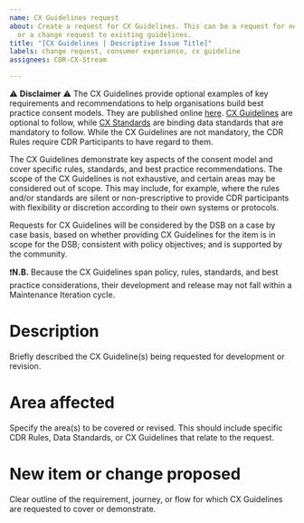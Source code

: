 ```yaml
---
name: CX Guidelines request
about: Create a request for CX Guidelines. This can be a request for new guidelines
  or a change request to existing guidelines.
title: "[CX Guidelines | Descriptive Issue Title]"
labels: change request, consumer experience, cx guideline
assignees: CDR-CX-Stream

---
```


<!--- Do not delete disclaimer: START DISCLAIMER --->
:warning: **Disclaimer** :warning:
The CX Guidelines provide optional examples of key requirements and recommendations to help organisations build best practice consent models. They are published online [here](https://d61cds.notion.site/). [CX Guidelines](https://d61cds.notion.site/) are optional to follow, while [CX Standards](https://consumerdatastandardsaustralia.github.io/standards/#consumer-experience) are binding data standards that are mandatory to follow. While the CX Guidelines are not mandatory, the CDR Rules require CDR Participants to have regard to them.

The CX Guidelines demonstrate key aspects of the consent model and cover specific rules, standards, and best practice recommendations. The scope of the CX Guidelines is not exhaustive, and certain areas may be considered out of scope. This may include, for example, where the rules and/or standards are silent or non-prescriptive to provide CDR participants with flexibility or discretion according to their own systems or protocols.

Requests for CX Guidelines will be considered by the DSB on a case by case basis, based on whether providing CX Guidelines for the item is in scope for the DSB; consistent with policy objectives; and is supported by the community.

:heavy_exclamation_mark:**N.B.** Because the CX Guidelines span policy, rules, standards, and best practice considerations, their development and release may not fall within a Maintenance Iteration cycle.
<!--- END DISCLAIMER --->

# Description
Briefly described the CX Guideline(s) being requested for development or revision.

# Area affected
Specify the area(s) to be covered or revised. This should include specific CDR Rules, Data Standards, or CX Guidelines that relate to the request.

# New item or change proposed
Clear outline of the requirement, journey, or flow for which CX Guidelines are requested to cover or demonstrate.
